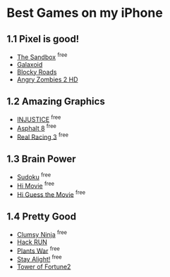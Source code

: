 # Best Games on my iPhone


## 1.1 Pixel is good!
* [The Sandbox]	<sup>free</sup>
* [Galaxoid]
* [Blocky Roads]
* [Angry Zombies 2 HD]


## 1.2 Amazing Graphics

* [INJUSTICE]	<sup>free</sup>
* [Asphalt 8]	<sup>free</sup>
* [Real Racing 3]	<sup>free</sup>



## 1.3 Brain Power

* [Sudoku]	<sup>free</sup>
* [Hi Movie] <sup>free</sup>
* [Hi Guess the Movie] <sup>free</sup>


## 1.4 Pretty Good

* [Clumsy Ninja]	<sup>free</sup>
* [Hack RUN]
* [Plants War]	<sup>free</sup>
* [Stay Alight!]	<sup>free</sup>
* [Tower of Fortune2]



[The Sandbox]:https://itunes.apple.com/cn/app/the-sandbox/id520777858?mt=8
[Galaxoid]:https://itunes.apple.com/cn/app/galaxoid-retro-space-shooter/id582507490?mt=8
[Blocky Roads]:https://itunes.apple.com/cn/app/blocky-roads/id720725216?mt=8
[Angry Zombies 2 HD]:https://itunes.apple.com/cn/app/angry-zombies-2-hd/id458023720?mt=8

[INJUSTICE]:https://itunes.apple.com/cn/app/injustice-gods-among-us/id575658129?mt=8
[Asphalt 8]:https://itunes.apple.com/cn/app/kuang-ye-biao-che8-ji-su-ling/id610391947?mt=8
[Real Racing 3]:https://itunes.apple.com/cn/app/kuang-ye-biao-che8-ji-su-ling/id610391947?mt=8	
[Sudoku]:https://itunes.apple.com/cn/app/shu-du/id366247306?mt=8
[Hi Movie]:https://itunes.apple.com/cn/app/hi-movie-true-or-false/id670860683?mt=8
[Hi Guess the Movie]:https://itunes.apple.com/cn/app/hi-guess-the-movie/id628432954?mt=8

[Clumsy Ninja]:	https://itunes.apple.com/cn/app/clumsy-ninja/id561416817?mt=8
[Hack RUN]:https://itunes.apple.com/cn/app/hack-run/id407678003?mt=8
[Plants War]:https://itunes.apple.com/cn/app/zhi-wu-bao-wei-zhan/id498591688?mt=8
[Stay Alight!]:https://itunes.apple.com/cn/app/stay-alight-hd/id621311331?mt=8
[Tower of Fortune2]:https://itunes.apple.com/cn/app/tower-of-fortune-2/id691850020?mt=8